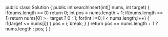 public class Solution {
    public int searchInsert(int[] nums, int target) {
        if(nums.length == 0)
            return 0;
            int pos = nums.length + 1;
        if(nums.length == 1)
            return nums[0] >= target ? 0 : 1;
        for(int i =0; i < nums.length;i++) {
            if(target <= nums[i]) {
                pos = i;
                break;
            }
        }
        return pos == nums.length + 1 ? nums.length : pos;
    }
}
